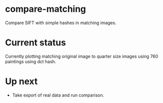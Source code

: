 # compare-matching
Compare SIFT with simple hashes in matching images.

# Current status
Currently plotting matching original image to quarter size images using 760 paintings using dct hash.

# Up next
* Take export of real data and run comparison.
